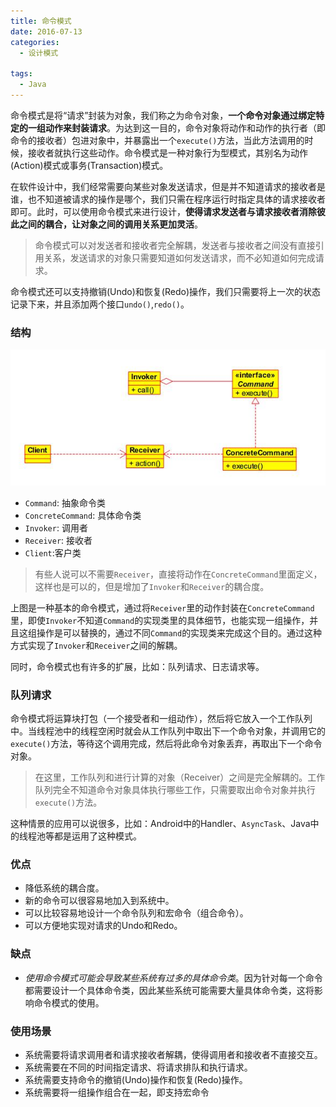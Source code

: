 ```yaml
---
title: 命令模式
date: 2016-07-13
categories:
  - 设计模式

tags:
  - Java
---
```


命令模式是将“请求”封装为对象，我们称之为命令对象，**一个命令对象通过绑定特定的一组动作来封装请求**。为达到这一目的，命令对象将动作和动作的执行者（即命令的接收者）包进对象中，并暴露出一个`execute()`方法，当此方法调用的时候，接收者就执行这些动作。命令模式是一种对象行为型模式，其别名为动作(Action)模式或事务(Transaction)模式。

<!--more-->

在软件设计中，我们经常需要向某些对象发送请求，但是并不知道请求的接收者是谁，也不知道被请求的操作是哪个，我们只需在程序运行时指定具体的请求接收者即可。此时，可以使用命令模式来进行设计，**使得请求发送者与请求接收者消除彼此之间的耦合，让对象之间的调用关系更加灵活**。

> 命令模式可以对发送者和接收者完全解耦，发送者与接收者之间没有直接引用关系，发送请求的对象只需要知道如何发送请求，而不必知道如何完成请求。

命令模式还可以支持撤销(Undo)和恢复(Redo)操作，我们只需要将上一次的状态记录下来，并且添加两个接口`undo()`,`redo()`。

### 结构

![](pattern-command.jpg)

  - `Command`: 抽象命令类
  - `ConcreteCommand`: 具体命令类
  - `Invoker`: 调用者
  - `Receiver`: 接收者
  - `Client`:客户类

>有些人说可以不需要`Receiver`，直接将动作在`ConcreteCommand`里面定义，这样也是可以的，但是增加了`Invoker`和`Receiver`的耦合度。

上图是一种基本的命令模式，通过将`Receiver`里的动作封装在`ConcreteCommand`里，即使`Invoker`不知道`Command`的实现类里的具体细节，也能实现一组操作，并且这组操作是可以替换的，通过不同`Command`的实现类来完成这个目的。通过这种方式实现了`Invoker`和`Receiver`之间的解耦。

同时，命令模式也有许多的扩展，比如：队列请求、日志请求等。

### 队列请求

命令模式将运算块打包（一个接受者和一组动作），然后将它放入一个工作队列中。当线程池中的线程空闲时就会从工作队列中取出下一个命令对象，并调用它的`execute()`方法，等待这个调用完成，然后将此命令对象丢弃，再取出下一个命令对象。

>在这里，工作队列和进行计算的对象（Receiver）之间是完全解耦的。工作队列完全不知道命令对象具体执行哪些工作，只需要取出命令对象并执行`execute()`方法。

这种情景的应用可以说很多，比如：Android中的Handler、`AsyncTask`、Java中的线程池等都是运用了这种模式。

### 优点

  - 降低系统的耦合度。
  - 新的命令可以很容易地加入到系统中。
  - 可以比较容易地设计一个命令队列和宏命令（组合命令）。
  - 可以方便地实现对请求的Undo和Redo。

### 缺点

  - *使用命令模式可能会导致某些系统有过多的具体命令类*。因为针对每一个命令都需要设计一个具体命令类，因此某些系统可能需要大量具体命令类，这将影响命令模式的使用。

### 使用场景

  - 系统需要将请求调用者和请求接收者解耦，使得调用者和接收者不直接交互。
  - 系统需要在不同的时间指定请求、将请求排队和执行请求。
  - 系统需要支持命令的撤销(Undo)操作和恢复(Redo)操作。
  - 系统需要将一组操作组合在一起，即支持宏命令
